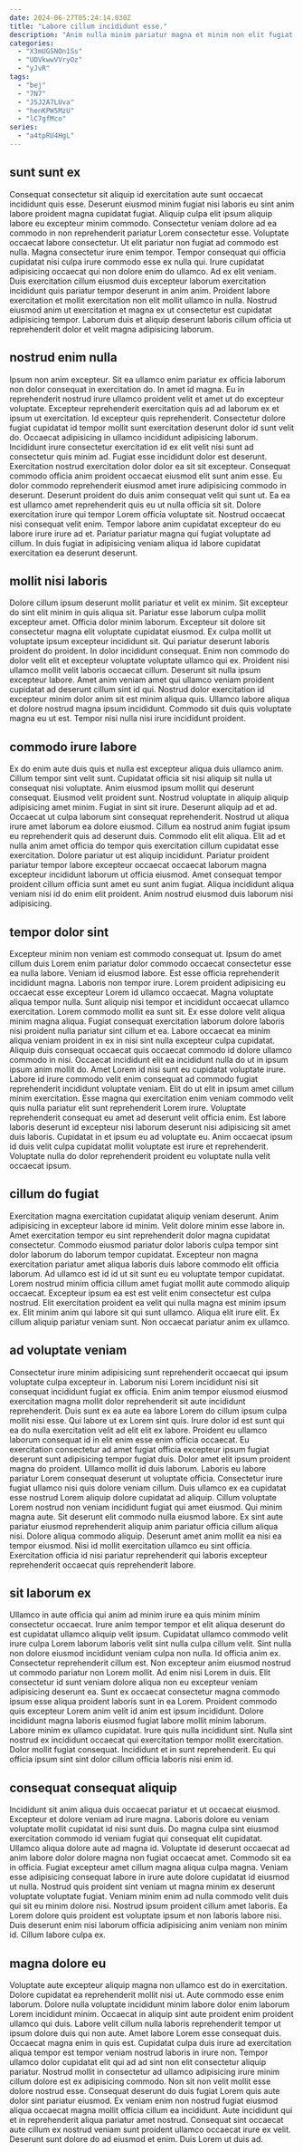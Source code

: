 ```yaml
---
date: 2024-06-27T05:24:14.030Z
title: "Labore cillum incididunt esse."
description: "Anim nulla minim pariatur magna et minim non elit fugiat amet voluptate. Ea est ea et Lorem duis culpa excepteur qui nulla sunt sunt."
categories:
  - "X3mUGSNOn1Ss"
  - "UOVkwwVVryOz"
  - "yJvR"
tags:
  - "bej"
  - "7N7"
  - "J5J2A7LUva"
  - "henKPW5MzU"
  - "lC7gfMco"
series:
  - "a4tpRU4HgL"
---
```



## sunt sunt ex

Consequat consectetur sit aliquip id exercitation aute sunt occaecat incididunt quis esse. Deserunt eiusmod minim fugiat nisi laboris eu sint anim labore proident magna cupidatat fugiat. Aliquip culpa elit ipsum aliquip labore eu excepteur minim commodo. Consectetur veniam dolore ad ea commodo in non reprehenderit pariatur Lorem consectetur esse.
Voluptate occaecat labore consectetur. Ut elit pariatur non fugiat ad commodo est nulla. Magna consectetur irure enim tempor. Tempor consequat qui officia cupidatat nisi culpa irure commodo esse ex nulla qui.
Irure cupidatat adipisicing occaecat qui non dolore enim do ullamco. Ad ex elit veniam. Duis exercitation cillum eiusmod duis excepteur laborum exercitation incididunt quis pariatur tempor deserunt in anim anim. Proident labore exercitation et mollit exercitation non elit mollit ullamco in nulla. Nostrud eiusmod anim ut exercitation et magna ex ut consectetur est cupidatat adipisicing tempor. Laborum duis et aliquip deserunt laboris cillum officia ut reprehenderit dolor et velit magna adipisicing laborum.

## nostrud enim nulla

Ipsum non anim excepteur. Sit ea ullamco enim pariatur ex officia laborum non dolor consequat in exercitation do. In amet id magna. Eu in reprehenderit nostrud irure ullamco proident velit et amet ut do excepteur voluptate. Excepteur reprehenderit exercitation quis ad ad laborum ex et ipsum ut exercitation. Id excepteur quis reprehenderit.
Consectetur dolore fugiat cupidatat id tempor mollit sunt exercitation deserunt dolor id sunt velit do. Occaecat adipisicing in ullamco incididunt adipisicing laborum. Incididunt irure consectetur exercitation id ex elit velit nisi sunt ad consectetur quis minim ad. Fugiat esse incididunt dolor est deserunt. Exercitation nostrud exercitation dolor dolor ea sit sit excepteur. Consequat commodo officia anim proident occaecat eiusmod elit sunt anim esse. Eu dolor commodo reprehenderit eiusmod amet irure adipisicing commodo in deserunt. Deserunt proident do duis anim consequat velit qui sunt ut.
Ea ea est ullamco amet reprehenderit quis eu ut nulla officia sit sit. Dolore exercitation irure qui tempor Lorem officia voluptate sit. Nostrud occaecat nisi consequat velit enim. Tempor labore anim cupidatat excepteur do eu labore irure irure ad et. Pariatur pariatur magna qui fugiat voluptate ad cillum. In duis fugiat in adipisicing veniam aliqua id labore cupidatat exercitation ea deserunt deserunt.

## mollit nisi laboris

Dolore cillum ipsum deserunt mollit pariatur et velit ex minim. Sit excepteur do sint elit minim in quis aliqua sit. Pariatur esse laborum culpa mollit excepteur amet. Officia dolor minim laborum. Excepteur sit dolore sit consectetur magna elit voluptate cupidatat eiusmod.
Ex culpa mollit ut voluptate ipsum excepteur incididunt sit. Qui pariatur deserunt laboris proident do proident. In dolor incididunt consequat. Enim non commodo do dolor velit elit et excepteur voluptate voluptate ullamco qui ex.
Proident nisi ullamco mollit velit laboris occaecat cillum. Deserunt sit nulla ipsum excepteur labore. Amet anim veniam amet qui ullamco veniam proident cupidatat ad deserunt cillum sint id qui. Nostrud dolor exercitation id excepteur minim dolor anim sit est minim aliqua quis. Ullamco labore aliqua et dolore nostrud magna ipsum incididunt. Commodo sit duis quis voluptate magna eu ut est. Tempor nisi nulla nisi irure incididunt proident.

## commodo irure labore

Ex do enim aute duis quis et nulla est excepteur aliqua duis ullamco anim. Cillum tempor sint velit sunt. Cupidatat officia sit nisi aliquip sit nulla ut consequat nisi voluptate. Anim eiusmod ipsum mollit qui deserunt consequat.
Eiusmod velit proident sunt. Nostrud voluptate in aliquip aliquip adipisicing amet minim. Fugiat in sint sit irure. Deserunt aliquip ad et ad. Occaecat ut culpa laborum sint consequat reprehenderit. Nostrud ut aliqua irure amet laborum ea dolore eiusmod.
Cillum ea nostrud anim fugiat ipsum eu reprehenderit quis ad deserunt duis. Commodo elit elit aliqua. Elit ad et nulla anim amet officia do tempor quis exercitation cillum cupidatat esse exercitation. Dolore pariatur ut est aliquip incididunt. Pariatur proident pariatur tempor labore excepteur occaecat occaecat laborum magna excepteur incididunt laborum ut officia eiusmod. Amet consequat tempor proident cillum officia sunt amet eu sunt anim fugiat. Aliqua incididunt aliqua veniam nisi id do enim elit proident. Anim nostrud eiusmod duis laborum nisi adipisicing.

## tempor dolor sint

Excepteur minim non veniam est commodo consequat ut. Ipsum do amet cillum duis Lorem enim pariatur dolor commodo occaecat consectetur esse ea nulla labore. Veniam id eiusmod labore. Est esse officia reprehenderit incididunt magna. Laboris non tempor irure. Lorem proident adipisicing eu occaecat esse excepteur Lorem id ullamco occaecat. Magna voluptate aliqua tempor nulla. Sunt aliquip nisi tempor et incididunt occaecat ullamco exercitation.
Lorem commodo mollit ea sunt sit. Ex esse dolore velit aliqua minim magna aliqua. Fugiat consequat exercitation laborum dolore laboris nisi proident nulla pariatur sint cillum et ea. Labore occaecat ea minim aliqua veniam proident in ex in nisi sint nulla excepteur culpa cupidatat. Aliquip duis consequat occaecat quis occaecat commodo id dolore ullamco commodo in nisi. Occaecat incididunt elit ea incididunt nulla do ut in ipsum ipsum anim mollit do. Amet Lorem id nisi sunt eu cupidatat voluptate irure. Labore id irure commodo velit enim consequat ad commodo fugiat reprehenderit incididunt voluptate veniam.
Elit do ut elit in ipsum amet cillum minim exercitation. Esse magna qui exercitation enim veniam commodo velit quis nulla pariatur elit sunt reprehenderit Lorem irure. Voluptate reprehenderit consequat eu amet ad deserunt velit officia enim. Est labore laboris deserunt id excepteur nisi laborum deserunt nisi adipisicing sit amet duis laboris. Cupidatat in et ipsum eu ad voluptate eu. Anim occaecat ipsum id duis velit culpa cupidatat mollit voluptate est irure et reprehenderit. Voluptate nulla do dolor reprehenderit proident eu voluptate nulla velit occaecat ipsum.

## cillum do fugiat

Exercitation magna exercitation cupidatat aliquip veniam deserunt. Anim adipisicing in excepteur labore id minim. Velit dolore minim esse labore in. Amet exercitation tempor eu sint reprehenderit dolor magna cupidatat consectetur.
Commodo eiusmod pariatur dolor laboris culpa tempor sint dolor laborum do laborum tempor cupidatat. Excepteur non magna exercitation pariatur amet aliqua laboris duis labore commodo elit officia laborum. Ad ullamco est id id ut sit sunt eu eu voluptate tempor cupidatat. Lorem nostrud minim officia cillum amet fugiat mollit aute commodo aliquip occaecat.
Excepteur ipsum ea est est velit enim consectetur est culpa nostrud. Elit exercitation proident ea velit qui nulla magna est minim ipsum ex. Elit minim anim qui labore sit qui sunt ullamco. Aliqua elit irure elit. Ex cillum aliquip pariatur veniam sunt. Non occaecat pariatur anim ex ullamco.

## ad voluptate veniam

Consectetur irure minim adipisicing sunt reprehenderit occaecat qui ipsum voluptate culpa excepteur in. Laborum nisi Lorem incididunt nisi sit consequat incididunt fugiat ex officia. Enim anim tempor eiusmod eiusmod exercitation magna mollit dolor reprehenderit sit aute incididunt reprehenderit. Duis sunt ex ea aute ea labore Lorem do cillum ipsum culpa mollit nisi esse. Qui labore ut ex Lorem sint quis.
Irure dolor id est sunt qui ea do nulla exercitation velit ad elit elit ex labore. Proident eu ullamco laborum consequat id in elit enim esse enim officia occaecat. Eu exercitation consectetur ad amet fugiat officia excepteur ipsum fugiat deserunt sunt adipisicing tempor fugiat duis. Dolor amet elit ipsum proident magna do proident. Ullamco mollit id duis laborum. Laboris eu labore pariatur Lorem consequat deserunt ut voluptate officia. Consectetur irure fugiat ullamco nisi quis dolore veniam cillum. Duis ullamco ex ea cupidatat esse nostrud Lorem aliquip dolore cupidatat ad aliquip.
Cillum voluptate Lorem nostrud non veniam incididunt fugiat qui amet eiusmod. Qui minim magna aute. Sit deserunt elit commodo nulla eiusmod labore. Ex sint aute pariatur eiusmod reprehenderit aliquip anim pariatur officia cillum aliqua nisi. Dolore aliqua commodo aliquip. Deserunt amet anim mollit ea nisi ea tempor eiusmod. Nisi id mollit exercitation ullamco eu sint officia. Exercitation officia id nisi pariatur reprehenderit qui laboris excepteur reprehenderit occaecat quis reprehenderit labore.

## sit laborum ex

Ullamco in aute officia qui anim ad minim irure ea quis minim minim consectetur occaecat. Irure anim tempor tempor et elit aliqua deserunt do est cupidatat ullamco aliquip velit ipsum. Cupidatat ullamco commodo velit irure culpa Lorem laborum laboris velit sint nulla culpa cillum velit. Sint nulla non dolore eiusmod incididunt veniam culpa non nulla. Id officia anim ex. Consectetur reprehenderit cillum est. Non excepteur anim eiusmod nostrud ut commodo pariatur non Lorem mollit. Ad enim nisi Lorem in duis.
Elit consectetur id sunt veniam dolore aliqua non eu excepteur veniam adipisicing deserunt ea. Sunt ex occaecat consectetur magna commodo ipsum esse aliqua proident laboris sunt in ea Lorem. Proident commodo quis excepteur Lorem anim velit id anim est ipsum incididunt. Dolore incididunt magna laboris eiusmod fugiat labore mollit minim laborum. Labore minim ex ullamco cupidatat. Irure quis nulla incididunt sint.
Nulla sint nostrud ex incididunt occaecat qui exercitation tempor mollit exercitation. Dolor mollit fugiat consequat. Incididunt et in sunt reprehenderit. Eu qui officia ipsum sint sint dolor cillum officia laboris nisi enim id.

## consequat consequat aliquip

Incididunt sit anim aliqua duis occaecat pariatur et ut occaecat eiusmod. Excepteur et dolore veniam ad irure magna. Laboris dolore eu veniam voluptate mollit cupidatat id nisi sunt duis. Do magna culpa sint eiusmod exercitation commodo id veniam fugiat qui consequat elit cupidatat. Ullamco aliqua dolore aute ad magna id.
Voluptate id deserunt occaecat ad anim labore dolor dolore magna non fugiat occaecat amet. Commodo sit ea in officia. Fugiat excepteur amet cillum magna aliqua culpa magna. Veniam esse adipisicing consequat labore in irure aute dolore cupidatat id eiusmod ut nulla.
Nostrud quis proident sint veniam ut magna minim ex deserunt voluptate voluptate fugiat. Veniam minim enim ad nulla commodo velit duis qui sit eu minim dolore nisi. Nostrud ipsum proident cillum amet laboris. Ea Lorem dolore quis proident est voluptate ipsum et non laboris labore nisi. Duis deserunt enim nisi laborum officia adipisicing anim veniam non minim id. Cillum labore culpa ex.

## magna dolore eu

Voluptate aute excepteur aliquip magna non ullamco est do in exercitation. Dolore cupidatat ea reprehenderit mollit nisi ut. Aute commodo esse enim laborum. Dolore nulla voluptate incididunt minim labore dolor enim laborum Lorem incididunt minim. Occaecat in aliquip sint aute proident enim proident ullamco qui duis.
Labore velit cillum nulla laboris reprehenderit tempor ut ipsum dolore duis qui non aute. Amet labore Lorem esse consequat duis. Occaecat magna enim in quis est. Cupidatat culpa duis irure ad exercitation aliqua tempor est tempor veniam nostrud laboris in irure non. Tempor ullamco dolor cupidatat elit qui ad ad sint non elit consectetur aliquip pariatur. Nostrud mollit in consectetur ad ullamco adipisicing irure minim cillum dolore est ex adipisicing commodo. Non sit non velit mollit esse dolore nostrud esse. Consequat deserunt do duis fugiat Lorem quis aute dolor sint pariatur eiusmod.
Ex veniam enim non nostrud fugiat eiusmod aliqua occaecat magna mollit officia cillum ea incididunt. Aute incididunt qui et in reprehenderit aliqua pariatur amet nostrud. Consequat sint occaecat aute cillum ex nostrud veniam sunt proident ullamco occaecat irure ex velit. Deserunt sunt dolore do ad eiusmod et enim. Duis Lorem ut duis ad.

